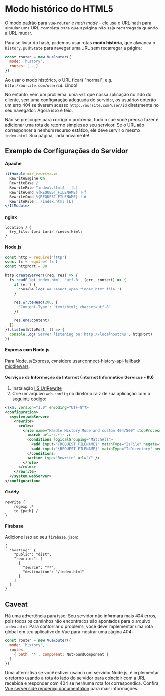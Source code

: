 # Modo histórico do HTML5

O modo padrão para `vue-router` é _hash mode_ - ele usa o URL hash para simular uma URL completa para que a página não seja recarregada quando a URL mudar.

Para se livrar do hash, podemos usar rotas **modo história**, que alavanca o `history.pushState` para navegar uma URL sem recarregar a página:

``` js
const router = new VueRouter({
  mode: 'history',
  routes: [...]
})
```

Ao usar o modo histórico, o URL ficará "normal", e.g. `http://oursite.com/user/id`. Lindo!

No entanto, vem um problema: uma vez que nossa aplicação no lado do cliente, sem uma configuração adequada do servidor, os usuários obterão um erro 404 se tiverem acesso `http://oursite.com/user/id` diretamente no seu navegador. Agora isso é feio.

Não se preocupe: para corrigir o problema, tudo o que você precisa fazer é adicionar uma rota de retorno simples ao seu servidor. Se o URL não corresponder a nenhum recurso estático, ele deve servir o mesmo `index.html`. Sua página, linda novamente!

## Exemplo de Configurações do Servidor

#### Apache

```apache
<IfModule mod_rewrite.c>
  RewriteEngine On
  RewriteBase /
  RewriteRule ^index\.html$ - [L]
  RewriteCond %{REQUEST_FILENAME} !-f
  RewriteCond %{REQUEST_FILENAME} !-d
  RewriteRule . /index.html [L]
</IfModule>
```

#### nginx

```nginx
location / {
  try_files $uri $uri/ /index.html;
}
```

#### Node.js

```js
const http = require('http')
const fs = require('fs')
const httpPort = 80

http.createServer((req, res) => {
  fs.readFile('index.htm', 'utf-8', (err, content) => {
    if (err) {
      console.log('We cannot open "index.htm" file.')
    }

    res.writeHead(200, {
      'Content-Type': 'text/html; charset=utf-8'
    })

    res.end(content)
  })
}).listen(httpPort, () => {
  console.log('Server listening on: http://localhost:%s', httpPort)
})
```

#### Express com Node.js

Para Node.js/Express, considere usar [connect-history-api-fallback middleware](https://github.com/bripkens/connect-history-api-fallback).

#### Serviços de Informação da Internet (Internet Information Services - IIS)

1. Instalação [IIS UrlRewrite](https://www.iis.net/downloads/microsoft/url-rewrite)
2. Crie um arquivo `web.config` no diretório raiz de sua aplicação com o seguinte código:

```xml
<?xml version="1.0" encoding="UTF-8"?>
<configuration>
  <system.webServer>
    <rewrite>
      <rules>
        <rule name="Handle History Mode and custom 404/500" stopProcessing="true">
          <match url="(.*)" />
          <conditions logicalGrouping="MatchAll">
            <add input="{REQUEST_FILENAME}" matchType="IsFile" negate="true" />
            <add input="{REQUEST_FILENAME}" matchType="IsDirectory" negate="true" />
          </conditions>
          <action type="Rewrite" url="/" />
        </rule>
      </rules>
    </rewrite>
  </system.webServer>
</configuration>
```

#### Caddy

```
rewrite {
    regexp .*
    to {path} /
}
```

#### Firebase

Adicione isso ao seu `firebase.json`:

```
{
  "hosting": {
    "public": "dist",
    "rewrites": [
      {
        "source": "**",
        "destination": "/index.html"
      }
    ]
  }
}
```

## Caveat

Há uma advertência para isso: Seu servidor não informará mais 404 erros, pois todos os caminhos não encontrados são apontados para o arquivo `index.html`. Para contornar o problema, você deve implementar uma rota global em seu aplicativo do Vue para mostrar uma página 404:

``` js
const router = new VueRouter({
  mode: 'history',
  routes: [
    { path: '*', component: NotFoundComponent }
  ]
})
```

Uma alternativa se você estiver usando um servidor Node.js, é implementar o retorno usando a rota do lado do servidor para coincidir com a URL recebida e responder com 404 se nenhuma rota for correspondida. Confira [Vue server side rendering documentation](https://ssr.vuejs.org/en/) para mais informações.